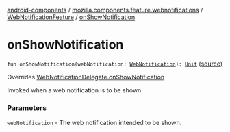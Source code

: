 [android-components](../../index.md) / [mozilla.components.feature.webnotifications](../index.md) / [WebNotificationFeature](index.md) / [onShowNotification](./on-show-notification.md)

# onShowNotification

`fun onShowNotification(webNotification: `[`WebNotification`](../../mozilla.components.concept.engine.webnotifications/-web-notification/index.md)`): `[`Unit`](https://kotlinlang.org/api/latest/jvm/stdlib/kotlin/-unit/index.html) [(source)](https://github.com/mozilla-mobile/android-components/blob/master/components/feature/webnotifications/src/main/java/mozilla/components/feature/webnotifications/WebNotificationFeature.kt#L64)

Overrides [WebNotificationDelegate.onShowNotification](../../mozilla.components.concept.engine.webnotifications/-web-notification-delegate/on-show-notification.md)

Invoked when a web notification is to be shown.

### Parameters

`webNotification` - The web notification intended to be shown.